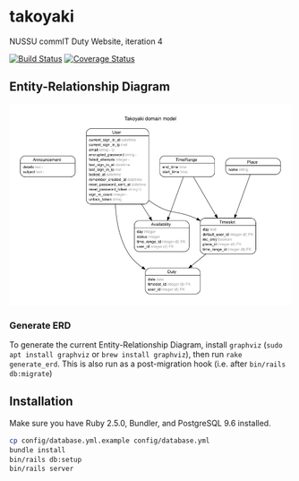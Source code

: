 # takoyaki
NUSSU commIT Duty Website, iteration 4

[![Build Status](https://travis-ci.org/commit-tech/takoyaki.svg?branch=master)](https://travis-ci.org/commit-tech/takoyaki)
[![Coverage Status](https://coveralls.io/repos/github/commit-tech/takoyaki/badge.svg?branch=master)](https://coveralls.io/github/commit-tech/takoyaki?branch=master)

## Entity-Relationship Diagram
![ERD](schema.png)

### Generate ERD
To generate the current Entity-Relationship Diagram, install `graphviz` (`sudo apt install graphviz` or `brew install graphviz`),
then run `rake generate_erd`. This is also run as a post-migration hook (i.e. after `bin/rails db:migrate`)

## Installation
Make sure you have Ruby 2.5.0, Bundler, and PostgreSQL 9.6 installed.
```bash
cp config/database.yml.example config/database.yml
bundle install
bin/rails db:setup
bin/rails server
```
